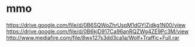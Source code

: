# mmo
https://drive.google.com/file/d/0B6SQWoZhrUspM1dGYlZidkg1N00/view
https://drive.google.com/file/d/0B6kjD917Ca96anRQZWg4ZE9Pc3M/view
http://www.mediafire.com/file/8wx127s3dd3ca1a/Wolf+Traffic+Full.rar
